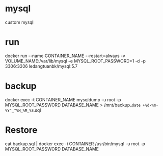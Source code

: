# mysql 
custom mysql

# run 
docker run --name CONTAINER_NAME --restart=always -v VOLUME_NAME:/var/lib/mysql -e MYSQL_ROOT_PASSWORD=1 -d -p 3306:3306 ledangtuanbk/mysql:5.7

# backup
docker exec -t CONTAINER_NAME mysqldump -u root -p MYSQL_ROOT_PASSWORD DATABASE_NAME > /mnt/backup_`date +%d-%m-%Y"_"%H_%M_%S`.sql

# Restore
cat backup.sql | docker exec -i CONTAINER /usr/bin/mysql -u root -p MYSQL_ROOT_PASSWORD DATABASE_NAME
